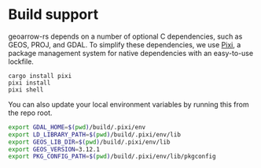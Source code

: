 # Build support

geoarrow-rs depends on a number of optional C dependencies, such as GEOS, PROJ, and GDAL. To simplify these dependencies, we use [Pixi](https://github.com/prefix-dev/pixi), a package management system for native dependencies with an easy-to-use lockfile.

```
cargo install pixi
pixi install
pixi shell
```

You can also update your local environment variables by running this from the repo root.

```bash
export GDAL_HOME=$(pwd)/build/.pixi/env
export LD_LIBRARY_PATH=$(pwd)/build/.pixi/env/lib
export GEOS_LIB_DIR=$(pwd)/build/.pixi/env/lib
export GEOS_VERSION=3.12.1
export PKG_CONFIG_PATH=$(pwd)/build/.pixi/env/lib/pkgconfig
```
